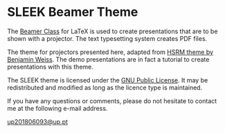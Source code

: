 SLEEK Beamer Theme
=================
The [Beamer Class](http://www.tex.ac.uk/CTAN/macros/latex/contrib/beamer/doc/beameruserguide.pdf) for LaTeX is used to create presentations that are to be shown with a projector. The text typesetting system creates PDF files.
	
The theme for projectors presented here, adapted from [HSRM theme by Benjamin Weiss](https://github.com/benjamin-weiss/hsrmbeamertheme). The demo presentations are in fact a tutorial to create presentations with this theme.

The SLEEK theme is licensed under the [GNU Public License](http://www.gnu.org/licenses/gpl-3.0.en.html). It may be redistributed and modified as long as the licence type is maintained.

If you have any questions or comments, please do not hesitate to contact me at the following e-mail address.

[up201806093@up.pt](mailto:up201806093@up.pt)
